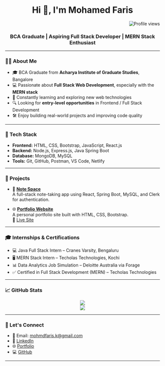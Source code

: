 <h1 align="center">Hi 👋, I'm Mohamed Faris</h1>

<p align="right">
  <img src="https://visitor-badge.laobi.icu/badge?page_id=mohamed-faris77.mohamed-faris77" alt="Profile views" />
</p>

<h3 align="center">BCA Graduate | Aspiring Full Stack Developer | MERN Stack Enthusiast</h3>


---

### 👨‍💻 About Me

- 🎓 BCA Graduate from **Acharya Institute of Graduate Studies**, Bangalore  
- 💻 Passionate about **Full Stack Web Development**, especially with the **MERN stack**  
- 🧠 Constantly learning and exploring new web technologies  
- 🔍 Looking for **entry-level opportunities** in Frontend / Full Stack Development  
- 🛠️ Enjoy building real-world projects and improving code quality

---

### 🚀 Tech Stack

- **Frontend:** HTML, CSS, Bootstrap, JavaScript, React.js  
- **Backend:** Node.js, Express.js, Java Spring Boot  
- **Database:** MongoDB, MySQL  
- **Tools:** Git, GitHub, Postman, VS Code, Netlify

---

### 📂 Projects

- 💬 **[Note Space](https://github.com/mohamed-faris77/NoteSpace)**  
  A full-stack note-taking app using React, Spring Boot, MySQL, and Clerk for authentication.

- 🌐 **[Portfolio Website](https://github.com/mohamed-faris77/Portfolio)**  
  A personal portfolio site built with HTML, CSS, Bootstrap.  
  🔗 [Live Site](https://porfoliofaris.netlify.app/)

---

### 🎓 Internships & Certifications

- 💻 Java Full Stack Intern – Cranes Varsity, Bengaluru  
- 🖥️ MERN Stack Intern – Techolas Technologies, Kochi  
- 📊 Data Analytics Job Simulation – Deloitte Australia via Forage  
- ✅ Certified in Full Stack Development (MERN) – Techolas Technologies

---

### 📈 GitHub Stats

<p align="center">
  <img src="https://github-readme-stats.vercel.app/api?username=mohamed-faris77&show_icons=true&theme=tokyonight&count_private=true" />
  <br />
  <img src="https://github-readme-stats.vercel.app/api/top-langs/?username=mohamed-faris77&layout=compact&theme=tokyonight" />
</p>

---

### 🤝 Let's Connect

- 📧 Email: [mohmdfaris.k@gmail.com](mailto:mohmdfaris.k@gmail.com)  
- 💼 [LinkedIn](https://www.linkedin.com/in/mohmd-faris)  
- 🌐 [Portfolio](https://porfoliofaris.netlify.app/)  
- 💻 [GitHub](https://github.com/mohamed-faris77)

---

